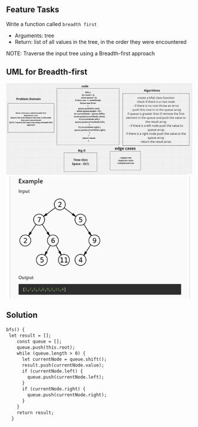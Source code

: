 ## Feature Tasks

Write a function called `breadth first`

- Arguments: tree
- Return: list of all values in the tree, in the order they were encountered

NOTE: Traverse the input tree using a Breadth-first approach


## UML for  Breadth-first

![Breadth-first ](BSF1.png)
![Breadth-first visual](bfsExample.png)
## Solution 

```
bfs() {
 let result = [];
    const queue = [];
    queue.push(this.root);
    while (queue.length > 0) {
      let currentNode = queue.shift();
      result.push(currentNode.value);
      if (currentNode.left) {
        queue.push(currentNode.left);
      }
      if (currentNode.right) {
        queue.push(currentNode.right);
      }
    }
    return result;
  }
  ```
